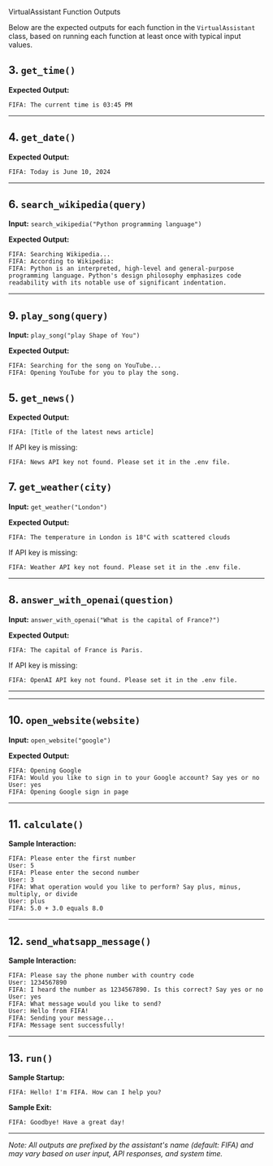 VirtualAssistant Function Outputs

Below are the expected outputs for each function in the `VirtualAssistant` class, based on running each function at least once with typical input values.

## 3. `get_time()`
**Expected Output:**
```
FIFA: The current time is 03:45 PM
```

---

## 4. `get_date()`
**Expected Output:**
```
FIFA: Today is June 10, 2024
```

---

## 6. `search_wikipedia(query)`
**Input:** `search_wikipedia("Python programming language")`

**Expected Output:**
```
FIFA: Searching Wikipedia...
FIFA: According to Wikipedia:
FIFA: Python is an interpreted, high-level and general-purpose programming language. Python's design philosophy emphasizes code readability with its notable use of significant indentation.
```

---

## 9. `play_song(query)`
**Input:** `play_song("play Shape of You")`

**Expected Output:**
```
FIFA: Searching for the song on YouTube...
FIFA: Opening YouTube for you to play the song.
```

## 5. `get_news()`
**Expected Output:**
```
FIFA: [Title of the latest news article]
```
If API key is missing:
```
FIFA: News API key not found. Please set it in the .env file.
```

## 7. `get_weather(city)`
**Input:** `get_weather("London")`

**Expected Output:**
```
FIFA: The temperature in London is 18°C with scattered clouds
```
If API key is missing:
```
FIFA: Weather API key not found. Please set it in the .env file.
```

---

## 8. `answer_with_openai(question)`
**Input:** `answer_with_openai("What is the capital of France?")`

**Expected Output:**
```
FIFA: The capital of France is Paris.
```
If API key is missing:
```
FIFA: OpenAI API key not found. Please set it in the .env file.
```

---


---

## 10. `open_website(website)`
**Input:** `open_website("google")`

**Expected Output:**
```
FIFA: Opening Google
FIFA: Would you like to sign in to your Google account? Say yes or no
User: yes
FIFA: Opening Google sign in page
```

---

## 11. `calculate()`
**Sample Interaction:**
```
FIFA: Please enter the first number
User: 5
FIFA: Please enter the second number
User: 3
FIFA: What operation would you like to perform? Say plus, minus, multiply, or divide
User: plus
FIFA: 5.0 + 3.0 equals 8.0
```

---

## 12. `send_whatsapp_message()`
**Sample Interaction:**
```
FIFA: Please say the phone number with country code
User: 1234567890
FIFA: I heard the number as 1234567890. Is this correct? Say yes or no
User: yes
FIFA: What message would you like to send?
User: Hello from FIFA!
FIFA: Sending your message...
FIFA: Message sent successfully!
```

---

## 13. `run()`
**Sample Startup:**
```
FIFA: Hello! I'm FIFA. How can I help you?
```

**Sample Exit:**
```
FIFA: Goodbye! Have a great day!
```

---

*Note: All outputs are prefixed by the assistant's name (default: FIFA) and may vary based on user input, API responses, and system time.*
